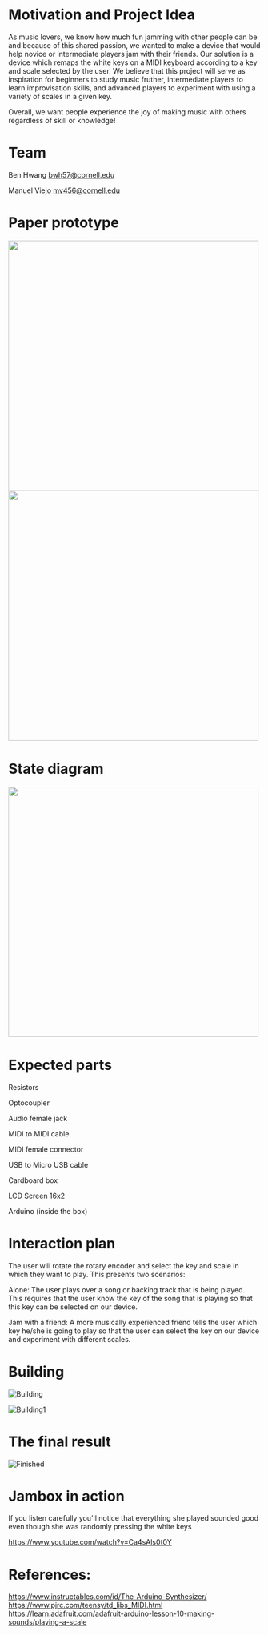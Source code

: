 # Motivation and Project Idea

As music lovers, we know how much fun jamming with other people can be and because of this shared passion, we wanted to make a device that would help novice or intermediate players jam with their friends. Our solution is a device which remaps the white keys on a MIDI keyboard according to a key and scale selected by the user. We believe that this project will serve as inspiration for beginners to study music fruther, intermediate players to learn improvisation skills, and advanced players to experiment with using a variety of scales in a given key.

Overall, we want people experience the joy of making music with others regardless of skill or knowledge!

# Team

Ben Hwang bwh57@cornell.edu

Manuel Viejo mv456@cornell.edu

# Paper prototype

<img src="https://github.com/mviejo33/jam-box/blob/master/jambox.png" width="500">

<img src="https://github.com/mviejo33/jam-box/blob/master/jambox1.png" width="500">

# State diagram

<img src="https://github.com/mviejo33/jam-box/blob/master/jambox2.png" width="500">

# Expected parts

Resistors

Optocoupler

Audio female jack

MIDI to MIDI cable

MIDI female connector

USB to Micro USB cable

Cardboard box

LCD Screen 16x2

Arduino (inside the box)

# Interaction plan

The user will rotate the rotary encoder and select the key and scale in which they want to play. This presents two scenarios:

Alone: The user plays over a song or backing track that is being played. This requires that the user know the key of the song that is playing so that this key can be selected on our device.

Jam with a friend: A more musically experienced friend tells the user which key he/she is going to play so that the user can select the key on our device and experiment with different scales.

# Building
![Building](https://github.com/mviejo33/jam-box/blob/master/building.jpg)

![Building1](https://github.com/mviejo33/jam-box/blob/master/building1.jpg)

# The final result

![Finished](https://github.com/mviejo33/jam-box/blob/master/finished.jpg)

# Jambox in action

If you listen carefully you'll notice that everything she played sounded good even though she was randomly pressing the white keys

https://www.youtube.com/watch?v=Ca4sAls0t0Y

# References: 
https://www.instructables.com/id/The-Arduino-Synthesizer/
https://www.pjrc.com/teensy/td_libs_MIDI.html
https://learn.adafruit.com/adafruit-arduino-lesson-10-making-sounds/playing-a-scale


